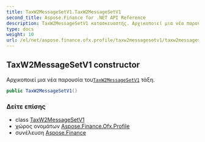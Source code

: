 ```yaml
---
title: TaxW2MessageSetV1.TaxW2MessageSetV1
second_title: Aspose.Finance for .NET API Reference
description: TaxW2MessageSetV1 κατασκευαστής. Αρχικοποιεί μια νέα παρουσία τουTaxW2MessageSetV1 τάξη.
type: docs
weight: 10
url: /el/net/aspose.finance.ofx.profile/taxw2messagesetv1/taxw2messagesetv1/
---
```

## TaxW2MessageSetV1 constructor

Αρχικοποιεί μια νέα παρουσία του[`TaxW2MessageSetV1`](../) τάξη.

```csharp
public TaxW2MessageSetV1()
```

### Δείτε επίσης

* class [TaxW2MessageSetV1](../)
* χώρος ονομάτων [Aspose.Finance.Ofx.Profile](../../taxw2messagesetv1/)
* συνέλευση [Aspose.Finance](../../../)


